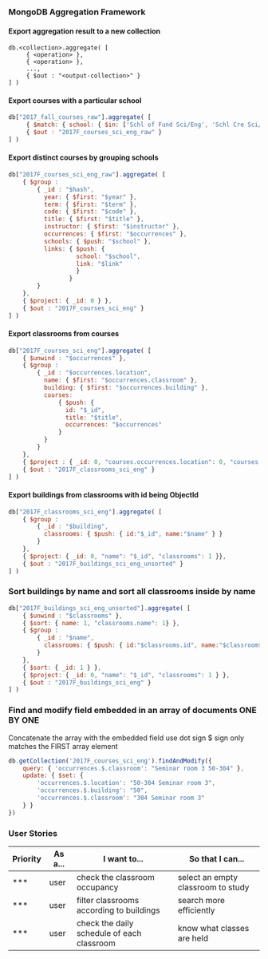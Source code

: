### MongoDB Aggregation Framework

#### Export aggregation result to a new collection

```
db.<collection>.aggregate( [
     { <operation> },
     { <operation> },
     ...,
     { $out : "<output-collection>" }
] )
```

#### Export courses with a particular school

```JavaScript
db["2017_fall_courses_raw"].aggregate( [
     { $match: { school: { $in: ['Schl of Fund Sci/Eng', 'Schl Cre Sci/Eng', 'Schl Adv Sci/Eng'] } } },
     { $out : "2017F_courses_sci_eng_raw" }
] )
```

#### Export distinct courses by grouping schools

```JavaScript
db["2017F_courses_sci_eng_raw"].aggregate( [
    { $group :
        { _id : "$hash",
          year: { $first: "$year" },
          term: { $first: "$term" },
          code: { $first: "$code" },
          title: { $first: "$title" },
          instructor: { $first: "$instructor" },
          occurrences: { $first: "$occurrences" },
          schools: { $push: "$school" },
          links: { $push: {
                   school: "$school",
                   link: "$link"
                   }         
                 }
        }
    },
    { $project: { _id: 0 } },
    { $out : "2017F_courses_sci_eng" }
] )
```

#### Export classrooms from courses

```JavaScript
db["2017F_courses_sci_eng"].aggregate( [
    { $unwind : "$occurrences" },
    { $group :
        { _id : "$occurrences.location",
          name: { $first: "$occurrences.classroom" },
          building: { $first: "$occurrences.building" },
          courses:
              { $push: {
                id: "$_id",
                title: "$title",
                occurrences: "$occurrences"
              }
          }
        }
    },
    { $project : { _id: 0, "courses.occurrences.location": 0, "courses.occurrences.classroom": 0, "courses.occurrences.building": 0} },
    { $out : "2017F_classrooms_sci_eng" }
] )
```

#### Export buildings from classrooms with id being ObjectId

```JavaScript
db["2017F_classrooms_sci_eng"].aggregate( [
    { $group :
        { _id : "$building",
          classrooms: { $push: { id:"$_id", name:"$name" } }
        }
    },
    { $project: { _id: 0, "name": "$_id", "classrooms": 1 }},
    { $out : "2017F_buildings_sci_eng_unsorted" }
] )
```

### Sort buildings by name and sort all classrooms inside by name

```JavaScript
db["2017F_buildings_sci_eng_unsorted"].aggregate( [
    { $unwind : "$classrooms" },
    { $sort: { name: 1, "classrooms.name": 1} },
    { $group :
        { _id : "$name",
          classrooms: { $push: { id:"$classrooms.id", name:"$classrooms.name" } }
        }
    },
    { $sort: { _id: 1 } },
    { $project: { _id: 0, "name": "$_id", "classrooms": 1 } },
    { $out : "2017F_buildings_sci_eng" }
] )
```


### Find and modify field embedded in an array of documents ONE BY ONE

Concatenate the array with the embedded field use dot sign
$ sign only matches the FIRST array element

```JavaScript
db.getCollection('2017F_courses_sci_eng').findAndModify({
    query: { 'occurrences.$.classroom': "Seminar room 3 50-304" },
    update: { $set: { 
        'occurrences.$.location': "50-304 Seminar room 3",
        'occurrences.$.building': "50",
        'occurrences.$.classroom': "304 Seminar room 3"
    } }
})
```


### User Stories

Priority | As a... | I want to... | So that I can...
---|---|---|---
\*\*\* | user | check the classroom occupancy | select an empty classroom to study
\*\*\* | user | filter classrooms according to buildings | search more efficiently
\*\*\* | user | check the daily schedule of each classroom | know what classes are held

